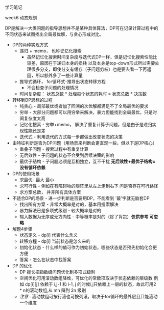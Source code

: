 学习笔记

week6  动态规划

DP是解决一大类问题的指导思想并不是某种具体算法，DP可在记录计算过程中的不同状态来试图找出全局最优解，与贪心形成对比。

+ DP的两种实现方式
    + 递归 + memo， 也称记忆化搜索
        + 虽然记忆化搜索时间复杂度与迭代式DP一样，但是记忆化搜索性能比较差，原因在于递归本身的损耗 以及本身是top-down形式所以需要处理很多分支，即使分支有缓存（子问题剪枝）也是要去看一下再返回，所以额外多了一些计算量
    + 推导式循环， for循环式-推导出状态转移方程
        + 不会检查子问题的处理情况
    + 时间复杂度： 状态总数 * 处理每个状态的耗时 = 状态总数 * 决策数
+ 转移到DP思想的过程
    + 纯贪心 - 局部最优或者加了回溯的次优解都满足不了全局最优的要求
    + 穷举 - 大部分问题都可以用穷举来解决，暴力但能找到全局最优，只是时间复杂度太高
    + 记忆化搜索 - 穷举+memo， 解决了重复计算子问题，但是由于是递归实现性能还是差
    + 迭代式 - 利用迭代的方式每一步都做出改变状态的决策
+ 由特征判断是否为DP问题（用场景来判断会更直观一些，但以下是DP核心）
    + 重叠子问题 - 搜索过程中有重复计算
    + 无后效性 - 子问题的状态不会受到后续决策的影响
    + 最优子结构 - 子问题必须是互相独立，互不干扰 **无后效性+最优子结构=没有循环依赖**
+ DP的使用场景
    + 求最优- 最大 最小 
    + 求可行性 - 例如在有障碍物的矩阵里从左上走到右下 问是否存在可行路径
    + 求方案总数， 并非所有具体方案
+ 不适合DP的场景 - 进一步判断是否要用DP，不能看到 '最'字就无脑套DP
    + 找出所有方案 - 非常大概率是对的，基本用搜索解决
    + 暴力解法已是多项式级别 - 较大概率是对的
    + 输入数据为无序或无方向性 - 中等概率是对的（除了背包）**仅供参考 可忽略**
+ 解题4步骤
    + 状态定义 - dp[i] 代表什么含义
    + 转移方程 - dp[i] 当前状态是怎么来的
    + 初始化状态 - 什么样的值可作为初始状态，哪些状态是否预先初始化会更方便
    + 答案 - 怎么在状态中找答案
+ DP 的优化
    + DP 擅长把指数级问题优化到多项式级别
    + 空间优化可用滚动数组降维，可优化的常数项取决于状态依赖的层级数
    例如 dp[i][j] 依赖于 i,j-1 和 i-1, j 的时候i,j只依赖上一层的状态，故此可用2 * n的滚动数组,从 mn 降到 2n 级别
    + *注意* : 滚动数组可按行滚也可按列滚，取决于for循环的最外层且只能滚动一个维度
